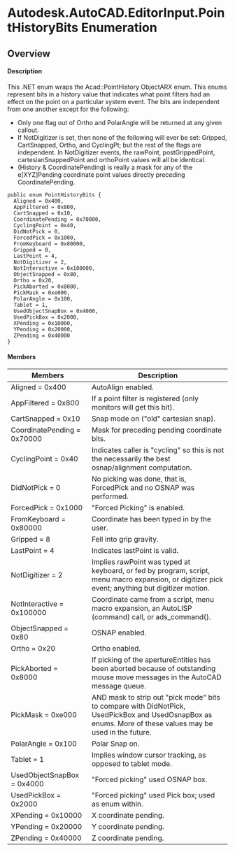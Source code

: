 # Autodesk.AutoCAD.EditorInput.PointHistoryBits Enumeration

## Overview

#### Description
This .NET enum wraps the Acad::PointHistory ObjectARX enum. 
This enums represent bits in a history value that indicates what point filters had an effect on the point on a particular system event. 
The bits are independent from one another except for the following: 
  * Only one flag out of Ortho and PolarAngle will be returned at any given callout.
  * If NotDigitizer is set, then none of the following will ever be set: Gripped, CartSnapped, Ortho, and CyclingPt; but the rest of the flags are independent. In NotDigitizer events, the rawPoint, postGrippedPoint, cartesianSnappedPoint and orthoPoint values will all be identical.
  * (History & CoordinatePending) is really a mask for any of the e[XYZ]Pending coordinate point values directly preceding CoordinatePending.

```text
public enum PointHistoryBits {
  Aligned = 0x400,
  AppFiltered = 0x800,
  CartSnapped = 0x10,
  CoordinatePending = 0x70000,
  CyclingPoint = 0x40,
  DidNotPick = 0,
  ForcedPick = 0x1000,
  FromKeyboard = 0x80000,
  Gripped = 8,
  LastPoint = 4,
  NotDigitizer = 2,
  NotInteractive = 0x100000,
  ObjectSnapped = 0x80,
  Ortho = 0x20,
  PickAborted = 0x8000,
  PickMask = 0xe000,
  PolarAngle = 0x100,
  Tablet = 1,
  UsedObjectSnapBox = 0x4000,
  UsedPickBox = 0x2000,
  XPending = 0x10000,
  YPending = 0x20000,
  ZPending = 0x40000
}
```

#### Members
| Members | Description |
| --- | --- |
| Aligned = 0x400 | AutoAlign enabled. |
| AppFiltered = 0x800 | If a point filter is registered (only monitors will get this bit). |
| CartSnapped = 0x10 | Snap mode on ("old" cartesian snap). |
| CoordinatePending = 0x70000 | Mask for preceding pending coordinate bits. |
| CyclingPoint = 0x40 | Indicates caller is "cycling" so this is not the necessarily the best osnap/alignment computation. |
| DidNotPick = 0 | No picking was done, that is, ForcedPick and no OSNAP was performed. |
| ForcedPick = 0x1000 | "Forced Picking" is enabled. |
| FromKeyboard = 0x80000 | Coordinate has been typed in by the user. |
| Gripped = 8 | Fell into grip gravity. |
| LastPoint = 4 | Indicates lastPoint is valid. |
| NotDigitizer = 2 | Implies rawPoint was typed at keyboard, or fed by program, script, menu macro expansion, or digitizer pick event; anything but digitizer motion. |
| NotInteractive = 0x100000 | Coordinate came from a script, menu macro expansion, an AutoLISP (command) call, or ads_command(). |
| ObjectSnapped = 0x80 | OSNAP enabled. |
| Ortho = 0x20 | Ortho enabled. |
| PickAborted = 0x8000 | If picking of the apertureEntities has been aborted because of outstanding mouse move messages in the AutoCAD message queue. |
| PickMask = 0xe000 | AND mask to strip out "pick mode" bits to compare with DidNotPick, UsedPickBox and UsedOsnapBox as enums. More of these values may be used in the future. |
| PolarAngle = 0x100 | Polar Snap on. |
| Tablet = 1 | Implies window cursor tracking, as opposed to tablet mode. |
| UsedObjectSnapBox = 0x4000 | "Forced picking" used OSNAP box. |
| UsedPickBox = 0x2000 | "Forced picking" used Pick box; used as enum within. |
| XPending = 0x10000 | X coordinate pending. |
| YPending = 0x20000 | Y coordinate pending. |
| ZPending = 0x40000 | Z coordinate pending. |